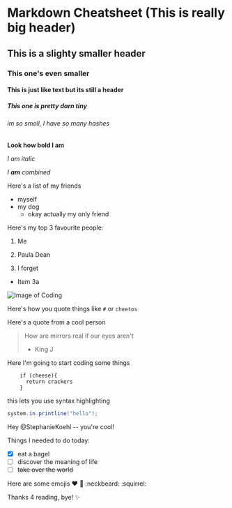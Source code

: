 # Markdown Cheatsheet (This is really big header)
## This is a slighty smaller header
### This one's even smaller
#### This is just like text but its still a header
##### This one is pretty darn tiny
###### im so smoll, I have so many hashes

**Look how bold I am**

*I am italic*

*I __am__ combined*

Here's a list of my friends
* myself
* my dog
  - okay actually my only friend

Here's my top 3 favourite people:

1. Me

2. Paula Dean

3. I forget
  * Item 3a
  
 ![Image of Coding](https://tctechcrunch2011.files.wordpress.com/2015/04/codecode.jpg)
 
 Here's how you quote things like `#` or `cheetos` 
 
 Here's a quote from a cool person
 
 > How are mirrors real if our eyes aren't
 > - King J
 
 Here I'm going to start coding some things
 
 ```
     if (cheese){
       return crackers
     }
 ```

this lets you use syntax highlighting

 ```java
 system.in.printline("hello");
 ````

Hey @StephanieKoehl -- you're cool!

Things I needed to do today:

- [x] eat a bagel
- [ ] discover the meaning of life
- [ ] ~~take over the world~~ 

Here are some emojis :heart: :girl: :neckbeard: :squirrel:

Thanks 4 reading, bye! :sparkles:

